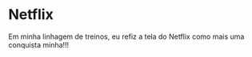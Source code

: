 # Netflix
Em minha linhagem de treinos, eu refiz a tela do Netflix como mais uma conquista minha!!!
